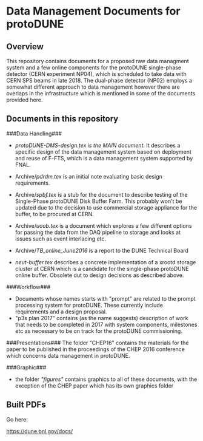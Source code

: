 # Data Management Documents for protoDUNE
## Overview
This repository contains documents for a proposed raw data managment system and a few online components for the protoDUNE single-phase detector (CERN experiment NP04), which is scheduled to take data with CERN SPS beams in late 2018. The dual-phase detector (NP02) employs a somewhat different approach to data management however there are overlaps in the infrastructure which is mentioned in some of the documents provided here.

## Documents in this repository
###Data Handling###
* *protoDUNE-DMS-design.tex is the MAIN document*. It describes a specific design of the data management system based on deployment and reuse of F-FTS, which is a data management system supported by FNAL.

* Archive/*pdrdm.tex* is an initial note evaluating basic design requirements.

* Archive/*spbf.tex* is a stub for the document to describe testing of the Single-Phase protoDUNE Disk Buffer Farm. This probably won't be updated due to the decision to use commercial storage appliance for the buffer, to be procured at CERN.

* Archive/*uoob.tex* is a document which explores a few different options for passing the data from the DAQ pipeline to storage and looks at issues such as event interlacing etc.

* Archive/*TB_online_June2016* is a report to the DUNE Technical Board

* *neut-buffer.tex* describes a concrete implementation of a xrootd storage cluster at CERN which is a candidate for the single-phase protoDUNE online buffer. Obsolete dut to design decisions as described above.

###Workflow###
* Documents whose names starts with "prompt" are related to the prompt processing system for protoDUNE. These currently include requirements and a design proposal.
* "p3s plan 2017" contains (as the name suggests) description of work that needs to be completed in 2017 with system components, milestones etc as necessary to be on track for the protoDUNE commissioning.

###Presentations###
The folder "CHEP16" contains the materials for the paper to be published in the proceedings of the CHEP 2016 conference which concerns data management in protoDUNE.


###Graphic###
* the folder *"figures"* contains graphics to all of these documents, with the exception of the CHEP paper which has its own graphics folder

## Built PDFs

Go here:

https://dune.bnl.gov/docs/

